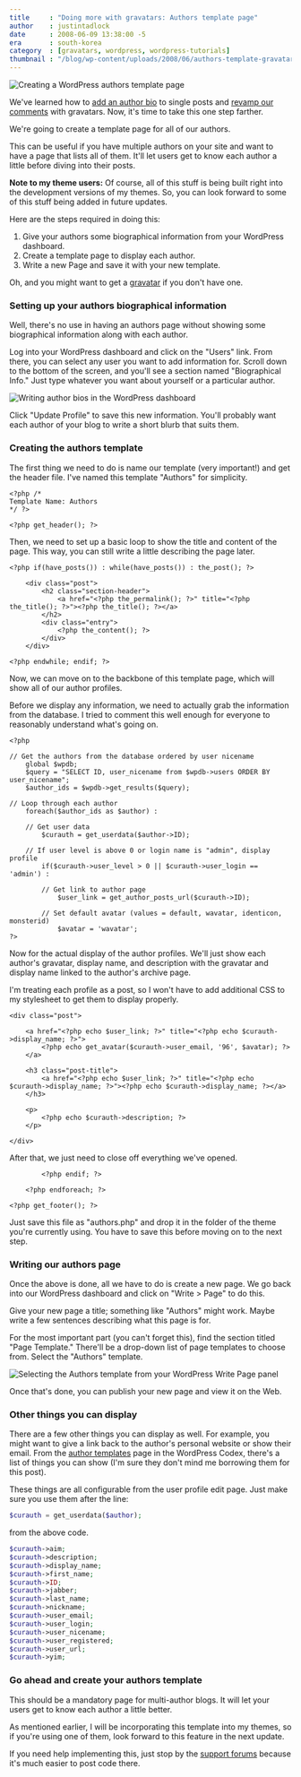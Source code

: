 ```yaml
---
title     : "Doing more with gravatars: Authors template page"
author    : justintadlock
date      : 2008-06-09 13:38:00 -5
era       : south-korea
category  : [gravatars, wordpress, wordpress-tutorials]
thumbnail : "/blog/wp-content/uploads/2008/06/authors-template-gravatar.jpg"
---
```


<img src="http://justintadlock.com/blog/wp-content/uploads/2008/06/authors-template-page.gif" title="Creating an authors template page with WordPress" alt="Creating a WordPress authors template page" />

We've learned how to <a href="http://justintadlock.com/archives/2008/05/05/doing-more-with-gravatars-part-2" title="Adding an author bio to WordPress single posts"> add an author bio</a> to single posts and <a href="http://justintadlock.com/archives/2008/04/30/doing-more-with-gravatars-part-1" title="Making your WordPress comments section gravatar-ready"> revamp our comments</a> with gravatars.  Now, it's time to take this one step farther.

We're going to create a template page for all of our authors.

This can be useful if you have multiple authors on your site and want to have a page that lists all of them.  It'll let users get to know each author a little before diving into their posts.

<strong>Note to my theme users:</strong> Of course, all of this stuff is being built right into the development versions of my themes.  So, you can look forward to some of this stuff being added in future updates.

Here are the steps required in doing this:

<ol>
	<li>Give your authors some biographical information from your WordPress dashboard.</li>
	<li>Create a template page to display each author.</li>
	<li>Write a new Page and save it with your new template.</li>
</ol>

Oh, and you might want to get a <a href="http://gravatar.com" title="Gravatar"> gravatar</a> if you don't have one.

<h3>Setting up your authors biographical information</h3>

Well, there's no use in having an authors page without showing some biographical information along with each author.

Log into your WordPress dashboard and click on the "Users" link.  From there, you can select any user you want to add information for.  Scroll down to the bottom of the screen, and you'll see a section named "Biographical Info."  Just type whatever you want about yourself or a particular author.

<img src="http://justintadlock.com/blog/wp-content/uploads/2008/05/wordpress-about.gif" alt="Writing author bios in the WordPress dashboard" title="Writing an author bio in the WordPress dashboard" />

Click "Update Profile" to save this new information.  You'll probably want each author of your blog to write a short blurb that suits them.

<h3>Creating the authors template</h3>

The first thing we need to do is name our template (very important!) and get the header file.  I've named this template "Authors" for simplicity.

```
<?php /*
Template Name: Authors
*/ ?>

<?php get_header(); ?>
```

Then, we need to set up a basic loop to show the title and content of the page.  This way, you can still write a little describing the page later.

```
<?php if(have_posts()) : while(have_posts()) : the_post(); ?>

	<div class="post">
		<h2 class="section-header">
			<a href="<?php the_permalink(); ?>" title="<?php the_title(); ?>"><?php the_title(); ?></a>
		</h2>
		<div class="entry">
			<?php the_content(); ?>
		</div>
	</div>

<?php endwhile; endif; ?>
```

Now, we can move on to the backbone of this template page, which will show all of our author profiles.

Before we display any information, we need to actually grab the information from the database.  I tried to comment this well enough for everyone to reasonably understand what's going on.

```
<?php

// Get the authors from the database ordered by user nicename
	global $wpdb;
	$query = "SELECT ID, user_nicename from $wpdb->users ORDER BY user_nicename";
	$author_ids = $wpdb->get_results($query);

// Loop through each author
	foreach($author_ids as $author) :

	// Get user data
		$curauth = get_userdata($author->ID);

	// If user level is above 0 or login name is "admin", display profile
		if($curauth->user_level > 0 || $curauth->user_login == 'admin') :

		// Get link to author page
			$user_link = get_author_posts_url($curauth->ID);

		// Set default avatar (values = default, wavatar, identicon, monsterid)
			$avatar = 'wavatar';
?>
```

Now for the actual display of the author profiles.  We'll just show each author's gravatar, display name, and description with the gravatar and display name linked to the author's archive page.

I'm treating each profile as a post, so I won't have to add additional CSS to my stylesheet to get them to display properly.


```
<div class="post">

	<a href="<?php echo $user_link; ?>" title="<?php echo $curauth->display_name; ?>">
		<?php echo get_avatar($curauth->user_email, '96', $avatar); ?>
	</a>

	<h3 class="post-title">
		<a href="<?php echo $user_link; ?>" title="<?php echo $curauth->display_name; ?>"><?php echo $curauth->display_name; ?></a>
	</h3>

	<p>
		<?php echo $curauth->description; ?>
	</p>

</div>
```

After that, we just need to close off everything we've opened.



```
		<?php endif; ?>

	<?php endforeach; ?>

<?php get_footer(); ?>
```

Just save this file as "authors.php" and drop it in the folder of the theme you're currently using.  You have to save this before moving on to the next step.

<h3>Writing our authors page</h3>

Once the above is done, all we have to do is create a new page.  We go back into our WordPress dashboard and click on "Write > Page" to do this.

Give your new page a title; something like "Authors" might work.  Maybe write a few sentences describing what this page is for.

For the most important part (you can't forget this), find the section titled "Page Template."  There'll be a drop-down list of page templates to choose from.  Select the "Authors" template.

<img src="http://justintadlock.com/blog/wp-content/uploads/2008/06/authors-template.gif" title="Selecting the Authors template from your WordPress Write Page panel" alt="Selecting the Authors template from your WordPress Write Page panel" />

Once that's done, you can publish your new page and view it on the Web.

<h3>Other things you can display</h3>

There are a few other things you can display as well.  For example, you might want to give a link back to the author's personal website or show their email.  From the <a href="http://codex.wordpress.org/Author_Templates" title="WordPress author templates"> author templates</a> page in the WordPress Codex, there's a list of things you can show (I'm sure they don't mind me borrowing them for this post).

These things are all configurable from the user profile edit page.  Just make sure you use them after the line:

```php
$curauth = get_userdata($author);
```

from the above code.

```php
$curauth->aim;
$curauth->description;
$curauth->display_name;
$curauth->first_name;
$curauth->ID;
$curauth->jabber;
$curauth->last_name;
$curauth->nickname;
$curauth->user_email;
$curauth->user_login;
$curauth->user_nicename;
$curauth->user_registered;
$curauth->user_url;
$curauth->yim;
```

<h3>Go ahead and create your authors template</h3>

This should be a mandatory page for multi-author blogs.  It will let your users get to know each author a little better.

As mentioned earlier, I will be incorporating this template into my themes, so if you're using one of them, look forward to this feature in the next update.

If you need help implementing this, just stop by the <a href="http://justintadlock.com/forums" title="Support forums"> support forums</a> because it's much easier to post code there.

